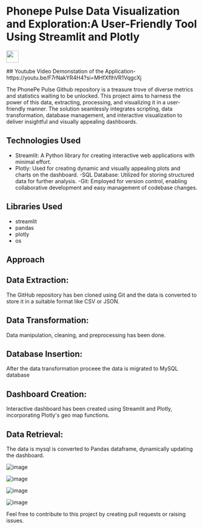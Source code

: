 # Phonepe Pulse Data Visualization and Exploration:A User-Friendly Tool Using Streamlit and Plotly

<p align="left"> <a href="https://www.linkedin.com/in/kailagovardhinik/" target="_blank" rel="noreferrer"> <picture> <source media="(prefers-color-scheme: dark)" srcset="https://raw.githubusercontent.com/danielcranney/readme-generator/main/public/icons/socials/linkedin-dark.svg" /> <source media="(prefers-color-scheme: light)" srcset="https://raw.githubusercontent.com/danielcranney/readme-generator/main/public/icons/socials/linkedin.svg" /> <img src="https://raw.githubusercontent.com/danielcranney/readme-generator/main/public/icons/socials/linkedin.svg" width="32" height="32" /> </picture> </a></p>
## Youtube Video Demonstation of the Application- https://youtu.be/F7rNakYR4H4?si=MHfXflhVR1VqgcXj

The PhonePe Pulse Github repository is a treasure trove of diverse metrics and statistics waiting to be unlocked. This project aims to harness the power of this data, extracting, processing, and visualizing it in a user-friendly manner. The solution seamlessly integrates scripting, data transformation, database management, and interactive visualization to deliver insightful and visually appealing dashboards.

## Technologies Used
- Streamlit: A Python library for creating interactive web applications with minimal effort.
- Plotly: Used for creating dynamic and visually appealing plots and charts on the dashboard.
-SQL Database: Utilized for storing structured data for further analysis.
-Git: Employed for version control, enabling collaborative development and easy management of codebase changes.

## Libraries Used
- streamlit
- pandas
- plotly
- os

## Approach
## Data Extraction:
The GitHub repository has ben cloned using Git and the data is converted to store it in a suitable format like CSV or JSON.

## Data Transformation:
Data manipulation, cleaning, and preprocessing has been done.

## Database Insertion:
After the data transformation proceee the data is migrated to MySQL database

## Dashboard Creation:
Interactive dashboard has been created using Streamlit and Plotly, incorporating Plotly's geo map functions.

## Data Retrieval:
The data is mysql is converted to Pandas dataframe, dynamically updating the dashboard.

![image](https://github.com/kailagovardhinik/Phonepe-Pulse-Data-Visualization-and-Exploration-A-User-Friendly-Tool-Using-Streamlit-and-Plotly/assets/141433548/8005c603-eefa-42fa-8a51-dc4006c5e6ed)

![image](https://github.com/kailagovardhinik/Phonepe-Pulse-Data-Visualization-and-Exploration-A-User-Friendly-Tool-Using-Streamlit-and-Plotly/assets/141433548/8e8165c8-575c-42fd-aa2c-d2b13a49b35b)

![image](https://github.com/kailagovardhinik/Phonepe-Pulse-Data-Visualization-and-Exploration-A-User-Friendly-Tool-Using-Streamlit-and-Plotly/assets/141433548/dd647f08-c86d-47be-8652-69beb4973ae6)

![image](https://github.com/kailagovardhinik/Phonepe-Pulse-Data-Visualization-and-Exploration-A-User-Friendly-Tool-Using-Streamlit-and-Plotly/assets/141433548/d84f1d57-f0f2-45cb-9816-5d575d8a6171)

Feel free to contribute to this project by creating pull requests or raising issues.

